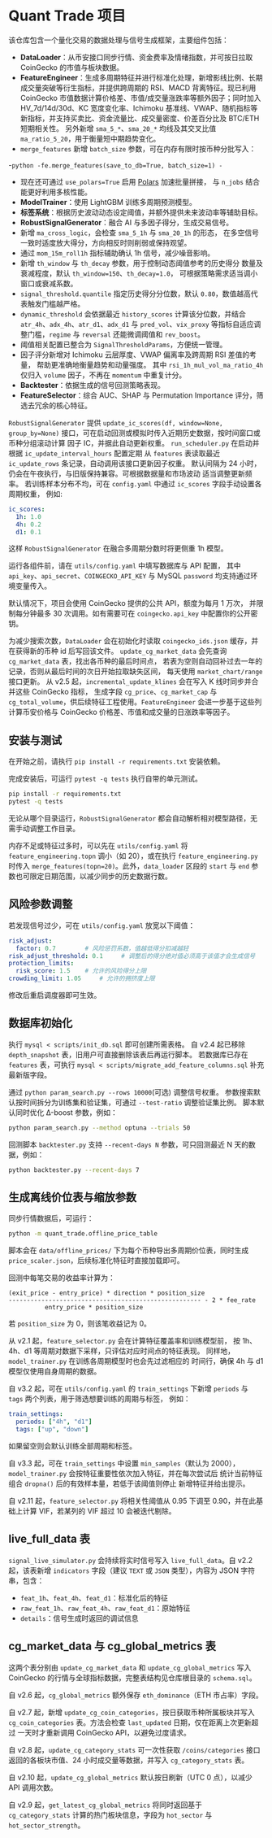 # Quant Trade 项目

该仓库包含一个量化交易的数据处理与信号生成框架，主要组件包括：

- **DataLoader**：从币安接口同步行情、资金费率及情绪指数，并可按日拉取 CoinGecko 的市值与板块数据。
- **FeatureEngineer**：生成多周期特征并进行标准化处理，新增影线比例、长期成交量突破等衍生指标，并提供跨周期的 RSI、MACD 背离特征。现已利用 CoinGecko 市值数据计算价格差、市值/成交量涨跌率等额外因子；同时加入 HV_7d/14d/30d、KC 宽度变化率、Ichimoku 基准线、VWAP、随机指标等新指标，并支持买卖比、资金流量比、成交量密度、价差百分比及 BTC/ETH 短期相关性。
  另外新增 `sma_5_*`、`sma_20_*` 均线及其交叉比值 `ma_ratio_5_20`，用于衡量短中期趋势变化。
-   `merge_features` 新增 `batch_size` 参数，可在内存有限时按币种分批写入：

-```python
-fe.merge_features(save_to_db=True, batch_size=1)
-```
-   现在还可通过 `use_polars=True` 启用 [Polars](https://pola.rs/) 加速批量拼接，
    与 `n_jobs` 结合能更好利用多核性能。
- **ModelTrainer**：使用 LightGBM 训练多周期预测模型。
- **标签系统**：根据历史波动动态设定阈值，并额外提供未来波动率等辅助目标。
- **RobustSignalGenerator**：融合 AI 与多因子得分，生成交易信号。
-   新增 `ma_cross_logic`，会检查 `sma_5_1h` 与 `sma_20_1h` 的形态，
    在多空信号一致时适度放大得分，方向相反时则削弱或保持观望。
-   通过 `mom_15m_roll1h` 指标辅助确认 1h 信号，减少噪音影响。
-   新增 `th_window` 与 `th_decay` 参数，用于控制动态阈值参考的历史得分
    数量及衰减程度，默认 `th_window=150`、`th_decay=1.0`，
    可根据策略需求适当调小窗口或衰减系数。
-   `signal_threshold.quantile` 指定历史得分分位数，默认 `0.80`，数值越高代表触发门槛越严格。
-   `dynamic_threshold` 会依据最近 `history_scores` 计算该分位数，并结合 `atr_4h`、`adx_4h`、`atr_d1`、`adx_d1` 与 `pred_vol`、`vix_proxy` 等指标自适应调整门槛，`regime` 与 `reversal` 还能微调阈值和 `rev_boost`。
-   阈值相关配置已整合为 `SignalThresholdParams`，方便统一管理。
-   因子评分新增对 Ichimoku 云层厚度、VWAP 偏离率及跨周期 RSI 差值的考量，
    帮助更准确地衡量趋势和动量强度。
    其中 `rsi_1h_mul_vol_ma_ratio_4h` 仅归入 `volume` 因子，不再在 `momentum` 中重复计分。
- **Backtester**：依据生成的信号回测策略表现。
- **FeatureSelector**：综合 AUC、SHAP 与 Permutation Importance 评分，筛选去冗余的核心特征。

`RobustSignalGenerator` 提供 `update_ic_scores(df, window=None, group_by=None)`
接口，可在启动回测或模拟时传入近期历史数据，按时间窗口或币种分组滚动计算
因子 IC，并据此自动更新权重。
`run_scheduler.py` 在启动并根据 `ic_update_interval_hours` 配置定期
从 `features` 表读取最近 `ic_update_rows` 条记录，自动调用该接口更新因子权重。
默认间隔为 24 小时，仍会在午夜执行，与旧版保持兼容。可根据数据量和市场波动
适当调整更新频率。
若训练样本分布不均，可在 `config.yaml` 中通过 `ic_scores` 字段手动设置各周期权重，
例如:

```yaml
ic_scores:
  1h: 1.0
  4h: 0.2
  d1: 0.1
```
这样 `RobustSignalGenerator` 在融合多周期分数时将更侧重 1h 模型。

运行各组件前，请在 `utils/config.yaml` 中填写数据库与 API 配置，
其中 `api_key`、`api_secret`、`COINGECKO_API_KEY` 与 MySQL `password` 均支持通过环境变量传入。

默认情况下，项目会使用 CoinGecko 提供的公共 API，额度为每月 1 万次，
并限制每分钟最多 30 次调用。如有需要可在 `coingecko.api_key` 中配置你的公开密钥。

为减少搜索次数，`DataLoader` 会在初始化时读取 `coingecko_ids.json` 缓存，并在获得新的币种 id 后写回该文件。
`update_cg_market_data` 会先查询 `cg_market_data` 表，找出各币种的最后时间点，
若表为空则自动回补过去一年的记录，否则从最后时间的次日开始拉取缺失区间，
每天使用 `market_chart/range` 接口更新。
从 v2.5 起，`incremental_update_klines` 会在写入 K 线时同步并合并这些 CoinGecko 指标，
生成字段 `cg_price`、`cg_market_cap` 与 `cg_total_volume`，供后续特征工程使用。`FeatureEngineer` 会进一步基于这些列计算币安价格与 CoinGecko 价格差、市值和成交量的日涨跌率等因子。

## 安装与测试

在开始之前，请执行 `pip install -r requirements.txt` 安装依赖。

完成安装后，可运行 `pytest -q tests` 执行自带的单元测试。

```bash
pip install -r requirements.txt
pytest -q tests
```

无论从哪个目录运行，`RobustSignalGenerator` 都会自动解析相对模型路径，无需手动调整工作目录。

内存不足或特征过多时，可以先在 `utils/config.yaml` 将 `feature_engineering.topn`
调小（如 20），或在执行 `feature_engineering.py` 时传入
`merge_features(topn=20)`。此外，`data_loader` 区段的 `start` 与 `end`
参数也可限定日期范围，以减少同步的历史数据行数。

## 风险参数调整

若发现信号过少，可在 `utils/config.yaml` 放宽以下阈值：

```yaml
risk_adjust:
  factor: 0.7        # 风险惩罚系数，值越低得分扣减越轻
risk_adjust_threshold: 0.1     # 调整后的得分绝对值必须高于该值才会生成信号
protection_limits:
  risk_score: 1.5    # 允许的风险得分上限
crowding_limit: 1.05     # 允许的拥挤度上限
```

修改后重启调度器即可生效。

## 数据库初始化

执行 `mysql < scripts/init_db.sql` 即可创建所需表格。
自 v2.4 起已移除 `depth_snapshot` 表，旧用户可直接删除该表后再运行脚本。
若数据库已存在 `features` 表，可执行 `mysql < scripts/migrate_add_feature_columns.sql` 补充最新版字段。

通过 `python param_search.py --rows 10000`(可选) 调整信号权重。
参数搜索默认按时间拆分为训练集和验证集，可通过 `--test-ratio` 调整验证集比例。
脚本默认同时优化 Δ-boost 参数，例如：

```bash
python param_search.py --method optuna --trials 50
```

回测脚本 `backtester.py` 支持 `--recent-days N` 参数，可只回测最近 N 天的数据，例如：

```bash
python backtester.py --recent-days 7
```

## 生成离线价位表与缩放参数

同步行情数据后，可运行：

```bash
python -m quant_trade.offline_price_table
```

脚本会在 `data/offline_prices/` 下为每个币种导出多周期价位表，同时生成 `price_scaler.json`，后续标准化特征时直接加载即可。

回测中每笔交易的收益率计算为：

```
(exit_price - entry_price) * direction * position_size
----------------------------------------------------- - 2 * fee_rate
          entry_price * position_size
```

若 `position_size` 为 0，则该笔收益记为 0。

从 v2.1 起，`feature_selector.py` 会在计算特征覆盖率和训练模型前，
按 1h、4h、d1 等周期对数据下采样，只评估对应时间点的特征表现。
同样地，`model_trainer.py` 在训练各周期模型时也会先过滤相应的
时间行，确保 4h 与 d1 模型仅使用自身周期的数据。

自 v3.2 起，可在 `utils/config.yaml` 的 `train_settings` 下新增
`periods` 与 `tags` 两个列表，用于筛选想要训练的周期与标签，
例如：

```yaml
train_settings:
  periods: ["4h", "d1"]
  tags: ["up", "down"]
```
如果留空则会默认训练全部周期和标签。

自 v3.3 起，可在 `train_settings` 中设置 `min_samples`（默认为 2000），
`model_trainer.py` 会按特征重要性依次加入特征，并在每次尝试后
统计当前特征组合 `dropna()` 后的有效样本量，若低于该阈值则停止
新增特征并给出提示。

自 v2.11 起，`feature_selector.py` 将相关性阈值从 0.95 下调至 0.90，并在此基
础上计算 VIF，若某列的 VIF 超过 10 会被迭代剔除。

## live_full_data 表

`signal_live_simulator.py` 会持续将实时信号写入 `live_full_data`。自 v2.2
起，该表新增 `indicators` 字段（建议 `TEXT` 或 `JSON` 类型），内容为
JSON 字符串，包含：

- `feat_1h`、`feat_4h`、`feat_d1`：标准化后的特征
- `raw_feat_1h`、`raw_feat_4h`、`raw_feat_d1`：原始特征
- `details`：信号生成时返回的调试信息

## cg_market_data 与 cg_global_metrics 表

这两个表分别由 `update_cg_market_data` 和 `update_cg_global_metrics` 写入
CoinGecko 的行情与全球指标数据，完整表结构见仓库根目录的 `schema.sql`。

自 v2.6 起，`cg_global_metrics` 额外保存 `eth_dominance`（ETH 市占率）字段。

自 v2.7 起，新增 `update_cg_coin_categories`，按日获取币种所属板块并写入
`cg_coin_categories` 表。方法会检查 `last_updated` 日期，仅在距离上次更新超过
一天时才重新调用 CoinGecko API，以避免过度请求。

自 v2.8 起，`update_cg_category_stats` 可一次性获取 `/coins/categories` 接口
返回的各板块市值、24 小时成交量等数据，并写入 `cg_category_stats` 表。


自 v2.10 起，`update_cg_global_metrics` 默认按日刷新（UTC 0 点），以减少 API 调用次数。


自 v2.9 起，`get_latest_cg_global_metrics` 将同时返回基于 `cg_category_stats`
 计算的热门板块信息，字段为 `hot_sector` 与 `hot_sector_strength`。




